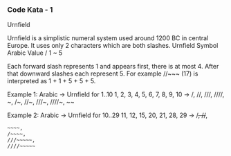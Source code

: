 ### Code Kata - 1
Urnfield

Urnfield is a simplistic numeral system used around 1200 BC in central Europe. It uses only 2 characters which are both slashes.
Urnfield Symbol 	Arabic Value
/ 	1
~ 	5

Each forward slash represents 1 and appears first, there is at most 4. After that downward slashes each represent 5. For example //~~~ (17) is interpreted as 1 + 1 + 5 + 5 + 5.

Example 1: Arabic -> Urnfield  for 1..10
1, 2, 3, 4, 5, 6, 7, 8, 9, 10
-> /, //, ///, ////, ~, /~, //~, ///~, ////~, ~~

Example 2: Arabic -> Urnfield for 10..29
11, 12, 15, 20, 21, 28, 29
-> /~~,
  //~~, 
  ~~~,
  ~~~~,
  /~~~~, 
  ///~~~~~, 
  ////~~~~~